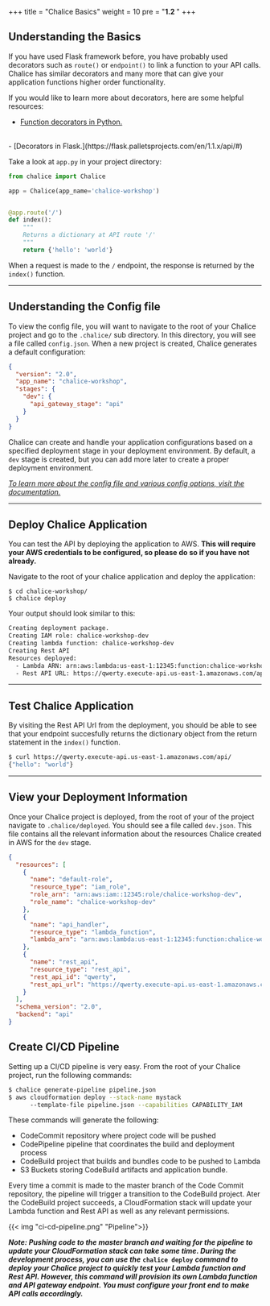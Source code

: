 +++
title = "Chalice Basics"
weight = 10
pre = "<b>1.2 </b>"
+++

## Understanding the Basics

If you have used Flask framework before, you have probably used decorators such as ```route()``` or ```endpoint()``` to link a function to your API calls. Chalice has similar decorators and many more that can give your application functions higher order functionality.

If you would like to learn more about decorators, here are some helpful resources:
<br>
  - [Function decorators in Python.](https://docs.python.org/3.7/whatsnew/2.4.html#pep-318-decorators-for-functions-and-methods)
<br>
  - [Decorators in Flask.](https://flask.palletsprojects.com/en/1.1.x/api/#)

Take a look at ```app.py``` in your project directory:
```python
from chalice import Chalice

app = Chalice(app_name='chalice-workshop')


@app.route('/')
def index():
    """
    Returns a dictionary at API route '/'
    """
    return {'hello': 'world'}
```

When a request is made to the ```/``` endpoint, the response is returned by the ```index()``` function.

___

## Understanding the Config file

To view the config file, you will want to navigate to the root of your Chalice project and go to the ```.chalice/``` sub directory. In this directory, you will see a file called ```config.json```. When a new project is created, Chalice generates a default configuration:

```json
{
  "version": "2.0",
  "app_name": "chalice-workshop",
  "stages": {
    "dev": {
      "api_gateway_stage": "api"
    }
  }
}
```

Chalice can create and handle your application configurations based on a specified deployment stage in your deployment environment. By default, a ```dev``` stage is created, but you can add more later to create a proper deployment environment. 

*[To learn more about the config file and various config options, visit the documentation.](https://aws.github.io/chalice/topics/configfile.html#configuration-file)*

___

## Deploy Chalice Application

You can test the API by deploying the application to AWS. **This will require your AWS credentials to be configured, so please do so if you have not already.**

Navigate to the root of your chalice application and deploy the application:

```
$ cd chalice-workshop/
$ chalice deploy
```

Your output should look similar to this:

```bash
Creating deployment package.
Creating IAM role: chalice-workshop-dev
Creating lambda function: chalice-workshop-dev
Creating Rest API
Resources deployed:
  - Lambda ARN: arn:aws:lambda:us-east-1:12345:function:chalice-workshop-dev
  - Rest API URL: https://qwerty.execute-api.us-east-1.amazonaws.com/api/
```

___

## Test Chalice Application

By visiting the Rest API Url from the deployment, you should be able to see that your endpoint succesfully returns the dictionary object from the return statement in the ```index()``` function.

```bash
$ curl https://qwerty.execute-api.us-east-1.amazonaws.com/api/
{"hello": "world"}
```

___

## View your Deployment Information

Once your Chalice project is deployed, from the root of your of the project navigate to ```.chalice/deployed```. You should see a file called ```dev.json```. This file contains all the relevant information about the resources Chalice created in AWS for the ```dev``` stage.

```json
{
  "resources": [
    {
      "name": "default-role",
      "resource_type": "iam_role",
      "role_arn": "arn:aws:iam::12345:role/chalice-workshop-dev",
      "role_name": "chalice-workshop-dev"
    },
    {
      "name": "api_handler",
      "resource_type": "lambda_function",
      "lambda_arn": "arn:aws:lambda:us-east-1:12345:function:chalice-workshop-dev"
    },
    {
      "name": "rest_api",
      "resource_type": "rest_api",
      "rest_api_id": "qwerty",
      "rest_api_url": "https://qwerty.execute-api.us-east-1.amazonaws.com/api/"
    }
  ],
  "schema_version": "2.0",
  "backend": "api"
}
```

## Create CI/CD Pipeline

Setting up a CI/CD pipeline is very easy. From the root of your Chalice project, run the following commands:
```bash
$ chalice generate-pipeline pipeline.json
$ aws cloudformation deploy --stack-name mystack
      --template-file pipeline.json --capabilities CAPABILITY_IAM
```
These commands will generate the following:
- CodeCommit repository where project code will be pushed
- CodePipeline pipeline that coordinates the build and deployment process
- CodeBuild project that builds and bundles code to be pushed to Lambda
- S3 Buckets storing CodeBuild artifacts and application bundle.

Every time a commit is made to the master branch of the Code Commit repository, the pipeline will trigger a transition to the CodeBuild project. Ater the CodeBuild project succeeds, a CloudFormation stack will update your Lambda function and Rest API as well as any relevant permissions.

{{< img "ci-cd-pipeline.png" "Pipeline">}}

***Note: Pushing code to the master branch and waiting for the pipeline to update your CloudFormation stack can take some time. During the development process, you can use the*** **`chalice deploy`** ***command to deploy your Chalice project to quickly test your Lambda function and Rest API. However, this command will provision its own Lambda function and API gateway endpoint. You must configure your front end to make API calls accordingly.***
